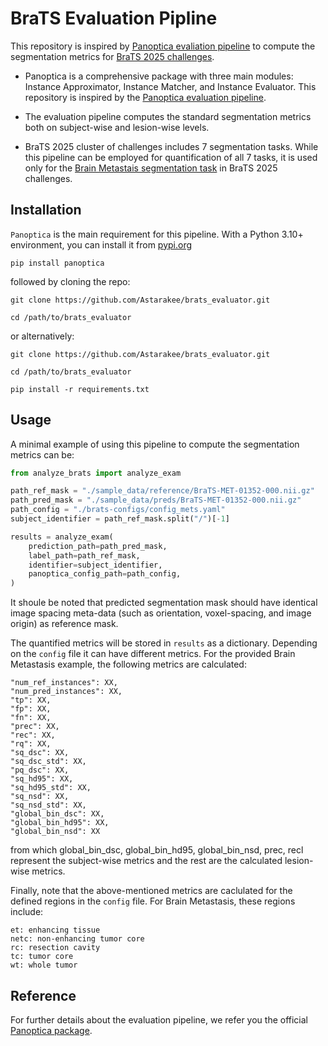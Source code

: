 # BraTS Evaluation Pipline

This repository is inspired by [Panoptica evaliation pipeline](https://github.com/BrainLesion/panoptica) 
to compute the segmentation metrics for [BraTS 2025 challenges](https://www.synapse.org/Synapse:syn64153130/wiki/630130).

- Panoptica is a comprehensive package with three main modules: Instance Approximator, Instance Matcher,
and Instance Evaluator. 
This repository is inspired by the [Panoptica evaluation pipeline](https://github.com/neuronflow/brats_modality_ablation_nnUnet/blob/main/panoptica_evaluation.py).

- The evaluation pipeline computes the standard segmentation metrics both on subject-wise and lesion-wise levels.
- BraTS 2025 cluster of challenges includes 7 segmentation tasks.
While this pipeline can be employed for quantification of all 7 tasks, it is used only for the [Brain Metastais segmentation task](https://www.synapse.org/Synapse:syn64153130/wiki/631058) in BraTS 2025 challenges.


## Installation

`Panoptica` is the main requirement for this pipeline.
With a Python 3.10+ environment, you can install it from [pypi.org](https://pypi.org/project/panoptica/)
```
pip install panoptica
```
followed by cloning the repo:
```
git clone https://github.com/Astarakee/brats_evaluator.git

cd /path/to/brats_evaluator
```

or alternatively:
```
git clone https://github.com/Astarakee/brats_evaluator.git

cd /path/to/brats_evaluator

pip install -r requirements.txt
```

## Usage
A minimal example of using this pipeline to compute the segmentation metrics can be:

```python
from analyze_brats import analyze_exam

path_ref_mask = "./sample_data/reference/BraTS-MET-01352-000.nii.gz"
path_pred_mask = "./sample_data/preds/BraTS-MET-01352-000.nii.gz"
path_config = "./brats-configs/config_mets.yaml"
subject_identifier = path_ref_mask.split("/")[-1]

results = analyze_exam(
    prediction_path=path_pred_mask,
    label_path=path_ref_mask,
    identifier=subject_identifier,
    panoptica_config_path=path_config,
)
```
It shoule be noted that predicted segmentation mask should have identical image spacing meta-data
(such as orientation, voxel-spacing, and image origin) as reference mask.

The quantified metrics will be stored in `results` as a dictionary. Depending on the `config` file it can have
different metrics. For the provided Brain Metastasis example, the following metrics are calculated:
```
"num_ref_instances": XX,
"num_pred_instances": XX,
"tp": XX,
"fp": XX,
"fn": XX,
"prec": XX,
"rec": XX,
"rq": XX,
"sq_dsc": XX,
"sq_dsc_std": XX,
"pq_dsc": XX,
"sq_hd95": XX,
"sq_hd95_std": XX,
"sq_nsd": XX,
"sq_nsd_std": XX,
"global_bin_dsc": XX,
"global_bin_hd95": XX,
"global_bin_nsd": XX
```
from which global_bin_dsc, global_bin_hd95, global_bin_nsd, prec, recl represent the subject-wise metrics and
the rest are the calculated lesion-wise metrics.

Finally, note that the above-mentioned metrics are caclulated for the defined regions in the `config` file.
For Brain Metastasis, these regions include:
```
et: enhancing tissue
netc: non-enhancing tumor core
rc: resection cavity
tc: tumor core
wt: whole tumor
```
## Reference
For further details about the evaluation pipeline, we refer you the official [Panoptica package](https://github.com/BrainLesion/panoptica).